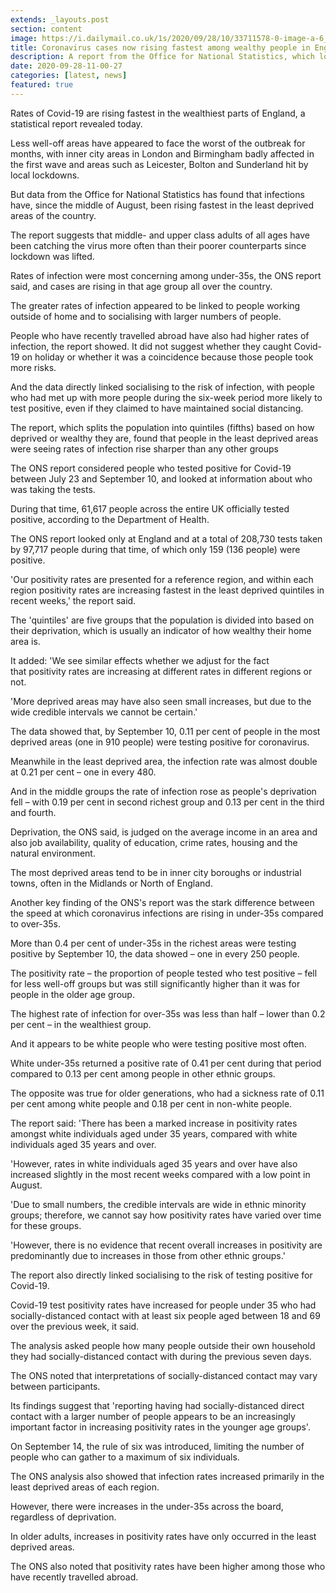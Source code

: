 ```yaml
---
extends: _layouts.post
section: content
image: https://i.dailymail.co.uk/1s/2020/09/28/10/33711578-0-image-a-6_1601284437508.jpg 
title: Coronavirus cases now rising fastest among wealthy people in England 
description: A report from the Office for National Statistics, which looked at Covid-19 cases in England between July and September, found positivity rates are increasing fastest in the least deprived [groups]. 
date: 2020-09-28-11-00-27 
categories: [latest, news] 
featured: true 
--- 
```

Rates of Covid-19 are rising fastest in the wealthiest parts of England, a statistical report revealed today.

Less well-off areas have appeared to face the worst of the outbreak for months, with inner city areas in London and Birmingham badly affected in the first wave and areas such as Leicester, Bolton and Sunderland hit by local lockdowns.

But data from the Office for National Statistics has found that infections have, since the middle of August, been rising fastest in the least deprived areas of the country. 

The report suggests that middle- and upper class adults of all ages have been catching the virus more often than their poorer counterparts since lockdown was lifted. 

Rates of infection were most concerning among under-35s, the ONS report said, and cases are rising in that age group all over the country.

The greater rates of infection appeared to be linked to people working outside of home and to socialising with larger numbers of people.

People who have recently travelled abroad have also had higher rates of infection, the report showed. It did not suggest whether they caught Covid-19 on holiday or whether it was a coincidence because those people took more risks.

And the data directly linked socialising to the risk of infection, with people who had met up with more people during the six-week period more likely to test positive, even if they claimed to have maintained social distancing.

The report, which splits the population into quintiles (fifths) based on how deprived or wealthy they are, found that people in the least deprived areas were seeing rates of infection rise sharper than any other groups

The ONS report considered people who tested positive for Covid-19 between July 23 and September 10, and looked at information about who was taking the tests.

During that time, 61,617 people across the entire UK officially tested positive, according to the Department of Health. 

The ONS report looked only at England and at a total of 208,730 tests taken by 97,717 people during that time, of which only 159 (136 people) were positive.

'Our positivity rates are presented for a reference region, and within each region positivity rates are increasing fastest in the least deprived quintiles in recent weeks,' the report said.

The 'quintiles' are five groups that the population is divided into based on their deprivation, which is usually an indicator of how wealthy their home area is. 

It added: 'We see similar effects whether we adjust for the fact that positivity rates are increasing at different rates in different regions or not. 

'More deprived areas may have also seen small increases, but due to the wide credible intervals we cannot be certain.'

The data showed that, by September 10, 0.11 per cent of people in the most deprived areas (one in 910 people) were testing positive for coronavirus.

Meanwhile in the least deprived area, the infection rate was almost double at 0.21 per cent – one in every 480.

And in the middle groups the rate of infection rose as people's deprivation fell – with 0.19 per cent in second richest group and 0.13 per cent in the third and fourth.

Deprivation, the ONS said, is judged on the average income in an area and also job availability, quality of education, crime rates, housing and the natural environment.

The most deprived areas tend to be in inner city boroughs or industrial towns, often in the Midlands or North of England.

Another key finding of the ONS's report was the stark difference between the speed at which coronavirus infections are rising in under-35s compared to over-35s.

More than 0.4 per cent of under-35s in the richest areas were testing positive by September 10, the data showed – one in every 250 people. 

The positivity rate – the proportion of people tested who test positive – fell for less well-off groups but was still significantly higher than it was for people in the older age group.

The highest rate of infection for over-35s was less than half – lower than 0.2 per cent – in the wealthiest group.

And it appears to be white people who were testing positive most often. 

White under-35s returned a positive rate of 0.41 per cent during that period compared to 0.13 per cent among people in other ethnic groups.

The opposite was true for older generations, who had a sickness rate of 0.11 per cent among white people and 0.18 per cent in non-white people.

The report said: 'There has been a marked increase in positivity rates amongst white individuals aged under 35 years, compared with white individuals aged 35 years and over. 











'However, rates in white individuals aged 35 years and over have also increased slightly in the most recent weeks compared with a low point in August.

'Due to small numbers, the credible intervals are wide in ethnic minority groups; therefore, we cannot say how positivity rates have varied over time for these groups. 

'However, there is no evidence that recent overall increases in positivity are predominantly due to increases in those from other ethnic groups.'

The report also directly linked socialising to the risk of testing positive for Covid-19.  

Covid-19 test positivity rates have increased for people under 35 who had socially-distanced contact with at least six people aged between 18 and 69 over the previous week, it said. 

The analysis asked people how many people outside their own household they had socially-distanced contact with during the previous seven days.

The ONS noted that interpretations of socially-distanced contact may vary between participants.

Its findings suggest that 'reporting having had socially-distanced direct contact with a larger number of people appears to be an increasingly important factor in increasing positivity rates in the younger age groups'.

On September 14, the rule of six was introduced, limiting the number of people who can gather to a maximum of six individuals.

The ONS analysis also showed that infection rates increased primarily in the least deprived areas of each region.

However, there were increases in the under-35s across the board, regardless of deprivation.

In older adults, increases in positivity rates have only occurred in the least deprived areas.

The ONS also noted that positivity rates have been higher among those who have recently travelled abroad.

